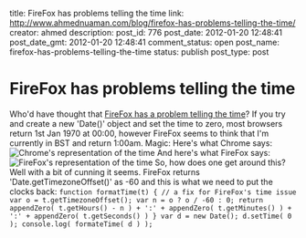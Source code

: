 title: FireFox has problems telling the time
link: http://www.ahmednuaman.com/blog/firefox-has-problems-telling-the-time/
creator: ahmed
description: 
post_id: 776
post_date: 2012-01-20 12:48:41
post_date_gmt: 2012-01-20 12:48:41
comment_status: open
post_name: firefox-has-problems-telling-the-time
status: publish
post_type: post

# FireFox has problems telling the time

Who'd have thought that [FireFox has a problem telling the time](https://bugzilla.mozilla.org/show_bug.cgi?id=487897)? If you try and create a new 'Date()' object and set the time to zero, most browsers return 1st Jan 1970 at 00:00, however FireFox seems to think that I'm currently in BST and return 1:00am. Magic: Here's what Chrome says: ![Chrome's representation of the time](http://f.cl.ly/items/2X1N3L1N3d2h0t3s1l2t/Screen%20Shot%202012-01-20%20at%2012.17.42.png) And here's what FireFox says: ![FireFox's representation of the time](http://f.cl.ly/items/1T3P061S3E3K112d3m2O/Screen%20Shot%202012-01-20%20at%2012.17.48.png) So, how does one get around this? Well with a bit of cunning it seems. FireFox returns 'Date.getTimezoneOffset()' as -60 and this is what we need to put the clocks back: ` function formatTime(t) { // a fix for FireFox's time issue var o = t.getTimezoneOffset(); var n = o ? o / -60 : 0; return appendZero( t.getHours() - n ) + ':' + appendZero( t.getMinutes() ) + ':' + appendZero( t.getSeconds() ) } var d = new Date(); d.setTime( 0 ); console.log( formateTime( d ) ); `